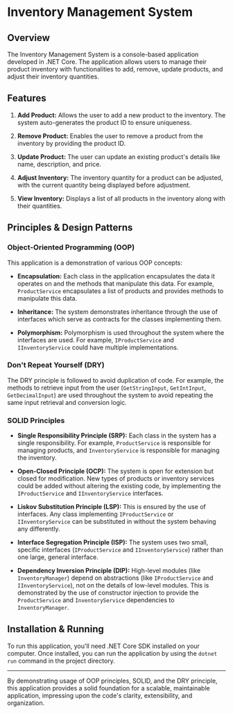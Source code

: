 # Inventory Management System

## Overview

The Inventory Management System is a console-based application developed in .NET Core. The application allows users to manage their product inventory with functionalities to add, remove, update products, and adjust their inventory quantities.

## Features

1. **Add Product:** Allows the user to add a new product to the inventory. The system auto-generates the product ID to ensure uniqueness.

2. **Remove Product:** Enables the user to remove a product from the inventory by providing the product ID.

3. **Update Product:** The user can update an existing product's details like name, description, and price.

4. **Adjust Inventory:** The inventory quantity for a product can be adjusted, with the current quantity being displayed before adjustment.

5. **View Inventory:** Displays a list of all products in the inventory along with their quantities.

## Principles & Design Patterns

### Object-Oriented Programming (OOP)

This application is a demonstration of various OOP concepts:

- **Encapsulation:** Each class in the application encapsulates the data it operates on and the methods that manipulate this data. For example, `ProductService` encapsulates a list of products and provides methods to manipulate this data.

- **Inheritance:** The system demonstrates inheritance through the use of interfaces which serve as contracts for the classes implementing them.

- **Polymorphism:** Polymorphism is used throughout the system where the interfaces are used. For example, `IProductService` and `IInventoryService` could have multiple implementations.

### Don't Repeat Yourself (DRY)

The DRY principle is followed to avoid duplication of code. For example, the methods to retrieve input from the user (`GetStringInput`, `GetIntInput`, `GetDecimalInput`) are used throughout the system to avoid repeating the same input retrieval and conversion logic.

### SOLID Principles

- **Single Responsibility Principle (SRP):** Each class in the system has a single responsibility. For example, `ProductService` is responsible for managing products, and `InventoryService` is responsible for managing the inventory.

- **Open-Closed Principle (OCP):** The system is open for extension but closed for modification. New types of products or inventory services could be added without altering the existing code, by implementing the `IProductService` and `IInventoryService` interfaces.

- **Liskov Substitution Principle (LSP):** This is ensured by the use of interfaces. Any class implementing `IProductService` or `IInventoryService` can be substituted in without the system behaving any differently.

- **Interface Segregation Principle (ISP):** The system uses two small, specific interfaces (`IProductService` and `IInventoryService`) rather than one large, general interface.

- **Dependency Inversion Principle (DIP):** High-level modules (like `InventoryManager`) depend on abstractions (like `IProductService` and `IInventoryService`), not on the details of low-level modules. This is demonstrated by the use of constructor injection to provide the `ProductService` and `InventoryService` dependencies to `InventoryManager`.

## Installation & Running

To run this application, you'll need .NET Core SDK installed on your computer. Once installed, you can run the application by using the `dotnet run` command in the project directory.

---

By demonstrating usage of OOP principles, SOLID, and the DRY principle, this application provides a solid foundation for a scalable, maintainable application, impressing upon the code's clarity, extensibility, and organization.
